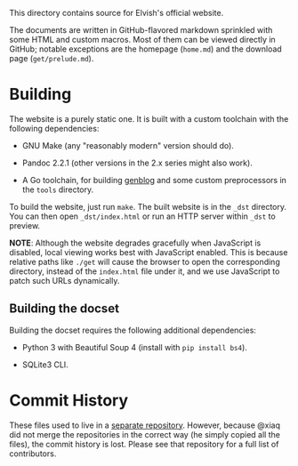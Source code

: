 This directory contains source for Elvish's official website.

The documents are written in GitHub-flavored markdown sprinkled with some HTML
and custom macros. Most of them can be viewed directly in GitHub; notable
exceptions are the homepage (`home.md`) and the download page
(`get/prelude.md`).

# Building

The website is a purely static one. It is built with a custom toolchain with the
following dependencies:

-   GNU Make (any "reasonably modern" version should do).

-   Pandoc 2.2.1 (other versions in the 2.x series might also work).

-   A Go toolchain, for building [genblog](https://github.com/xiaq/genblog) and
    some custom preprocessors in the `tools` directory.

To build the website, just run `make`. The built website is in the `_dst`
directory. You can then open `_dst/index.html` or run an HTTP server within
`_dst` to preview.

**NOTE**: Although the website degrades gracefully when JavaScript is disabled,
local viewing works best with JavaScript enabled. This is because relative paths
like `./get` will cause the browser to open the corresponding directory, instead
of the `index.html` file under it, and we use JavaScript to patch such URLs
dynamically.

## Building the docset

Building the docset requires the following additional dependencies:

-   Python 3 with Beautiful Soup 4 (install with `pip install bs4`).

-   SQLite3 CLI.

# Commit History

These files used to live in a
[separate repository](https://github.com/elves/elvish.io). However, because
@xiaq did not merge the repositories in the correct way (he simply copied all
the files), the commit history is lost. Please see that repository for a full
list of contributors.
